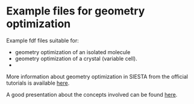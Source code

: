 # Example files for geometry optimization
Example fdf files suitable for:
- geometry optimization of an isolated molecule
- geometry optimization of a crystal (variable cell).
- 
More information about geometry optimization in SIESTA from the official tutorials is available [here](https://docs.siesta-project.org/projects/siesta/en/latest/tutorials/basic/structure-optimization/).

A good presentation about the concepts involved can be found [here](https://siesta.icmab.es/siesta/events/SIESTA_School-2024/Geometry_Optimization+MD-2024.pdf).
